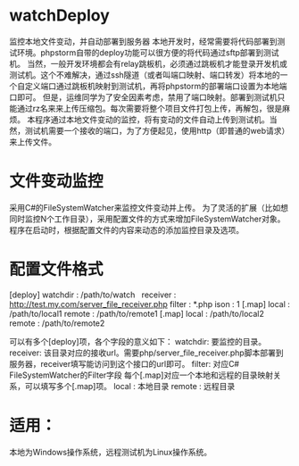 # watchDeploy
监控本地文件变动，并自动部署到服务器
本地开发时，经常需要将代码部署到测试环境。phpstorm自带的deploy功能可以很方便的将代码通过sftp部署到测试机。
当然，一般开发环境都会有relay跳板机，必须通过跳板机才能登录开发机或测试机。这个不难解决，通过ssh隧道（或者叫端口映射、端口转发）将本地的一个自定义端口通过跳板机映射到测试机，再将phpstorm的部署端口设置为本地端口即可。
但是，运维同学为了安全因素考虑，禁用了端口映射。部署到测试机只能通过rz名来来上传压缩包。每次需要将整个项目文件打包上传，再解包，很是麻烦。
本程序通过本地文件变动的监控，将有变动的文件自动上传到测试机。当然，测试机需要一个接收的端口，为了方便起见，使用http（即普通的web请求）来上传文件。

# 文件变动监控
采用C#的FileSystemWatcher来监控文件变动并上传。
为了灵活的扩展（比如想同时监控N个工作目录），采用配置文件的方式来增加FileSystemWatcher对象。程序在启动时，根据配置文件的内容来动态的添加监控目录及选项。

# 配置文件格式

[deploy]
watchdir : /path/to/watch  
receiver : http://test.my.com/server_file_receiver.php
filter : *.php
ison : 1
[.map]
local : /path/to/local1
remote : /path/to/remote1
[.map]
local : /path/to/local2
remote : /path/to/remote2

可以有多个[deploy]项，各个字段的意义如下：
watchdir: 要监控的目录。
receiver: 该目录对应的接收url。需要php/server_file_receiver.php脚本部署到服务器，receiver填写能访问到这个接口的url即可。
filter: 对应C# FileSystemWatcher的Filter字段
每个[.map]对应一个本地和远程的目录映射关系，可以填写多个[.map]项。
local : 本地目录
remote : 远程目录


# 适用：
本地为Windows操作系统，远程测试机为Linux操作系统。

